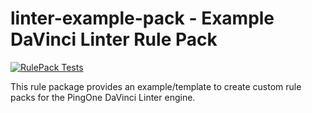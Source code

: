 linter-example-pack - Example DaVinci Linter Rule Pack
=========

[![RulePack Tests](https://github.com/pingone-davinci/linter-davinci-base-pack/actions/workflows/tests.yml/badge.svg)](https://github.com/pingone-davinci/linter-davinci-base-pack/actions/workflows/tests.yml)

This rule package provides an example/template to create custom rule packs
for the PingOne DaVinci Linter engine.

